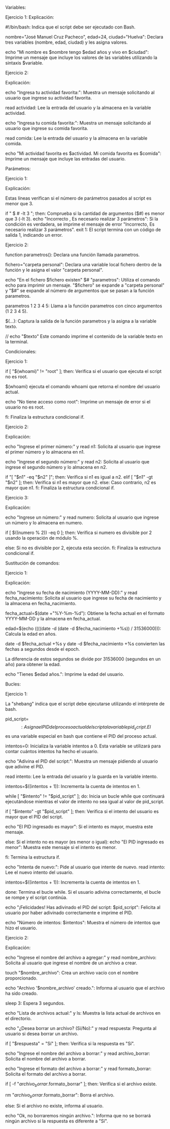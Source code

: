 Variables:

Ejercicio 1: Explicación:

#!/bin/bash: Indica que el script debe ser ejecutado con Bash.

nombre="José Manuel Cruz Pacheco", edad=24, ciudad="Huelva": Declara tres variables (nombre, edad, ciudad) y les asigna valores.

echo "Mi nombre es $nombre tengo $edad años y vivo en $ciudad": Imprime un mensaje que incluye los valores de las variables utilizando la sintaxis $variable.

Ejercicio 2:

Explicación:

echo "Ingresa tu actividad favorita:": Muestra un mensaje solicitando al usuario que ingrese su actividad favorita.

read actividad: Lee la entrada del usuario y la almacena en la variable actividad.

echo "Ingresa tu comida favorita:": Muestra un mensaje solicitando al usuario que ingrese su comida favorita.

read comida: Lee la entrada del usuario y la almacena en la variable comida.

echo "Mi actividad favorita es $actividad. Mi comida favorita es $comida": Imprime un mensaje que incluye las entradas del usuario.

Parámetros:

Ejercicio 1:

Explicación:

Estas líneas verifican si el número de parámetros pasados al script es menor que 3.

if " $ # -lt 3 "; then: Comprueba si la cantidad de argumentos ($#) es menor que 3 (-lt 3). echo "Incorrecto , Es necesario realizar 3 parámetros": Si la condición es verdadera, se imprime el mensaje de error "Incorrecto, Es necesario realizar 3 parámetros". exit 1: El script termina con un código de salida 1, indicando un error.

Ejercicio 2:

function parametros(): Declara una función llamada parametros.

fichero="carpeta personal": Declara una variable local fichero dentro de la función y le asigna el valor "carpeta personal".

echo "En el fichero $fichero existen" $# "parametros": Utiliza el comando echo para imprimir un mensaje. "$fichero" se expande a "carpeta personal" y "$#" se expande al número de argumentos que se pasan a la función parametros.

parametros 1 2 3 4 5: Llama a la función parametros con cinco argumentos (1 2 3 4 5).

$(...): Captura la salida de la función parametros y la asigna a la variable texto.

// echo "$texto" Este comando imprime el contenido de la variable texto en la terminal.

Condicionales:

Ejercicio 1:

if [ "$(whoami)" != "root" ]; then: Verifica si el usuario que ejecuta el script no es root.

$(whoami) ejecuta el comando whoami que retorna el nombre del usuario actual.

echo "No tiene acceso como root": Imprime un mensaje de error si el usuario no es root.

fi: Finaliza la estructura condicional if.

Ejercicio 2:

Explicación:

echo "Ingrese el primer número:" y read n1: Solicita al usuario que ingrese el primer número y lo almacena en n1.

echo "Ingrese el segundo número:" y read n2: Solicita al usuario que ingrese el segundo número y lo almacena en n2.

if "[ "$n1" -eq "$n2" ]"; then: Verifica si n1 es igual a n2. elif [ "$n1" -gt "$n2" ]; then: Verifica si n1 es mayor que n2. else: Caso contrario, n2 es mayor que n1. fi: Finaliza la estructura condicional if.

Ejercicio 3:

Explicación:

echo "Ingrese un número:" y read numero: Solicita al usuario que ingrese un número y lo almacena en numero.

if [ $((numero % 2)) -eq 0 ]; then: Verifica si numero es divisible por 2 usando la operación de módulo %.

else: Si no es divisible por 2, ejecuta esta sección. fi: Finaliza la estructura condicional if.

Sustitución de comandos:

Ejercicio 1:

Explicación:

echo "Ingrese su fecha de nacimiento (YYYY-MM-DD):" y read fecha_nacimiento: Solicita al usuario que ingrese su fecha de nacimiento y la almacena en fecha_nacimiento.

fecha_actual=$(date +"%Y-%m-%d"): Obtiene la fecha actual en el formato YYYY-MM-DD y la almacena en fecha_actual.

edad=$(echo $((($(date -d 
(date -d $fecha_nacimiento +%s)) / 31536000))): Calcula la edad en años.

date -d $fecha_actual +%s y date -d $fecha_nacimiento +%s convierten las fechas a segundos desde el epoch.

La diferencia de estos segundos se divide por 31536000 (segundos en un año) para obtener la edad.

echo "Tienes $edad años.": Imprime la edad del usuario.

Bucles:

Ejercicio 1:

La "shebang" indica que el script debe ejecutarse utilizando el intérprete de bash.

pid_script=$$: Asigna el PID del proceso actual del script a la variable pid_script. El $$ es una variable especial en bash que contiene el PID del proceso actual.

intentos=0: Inicializa la variable intentos a 0. Esta variable se utilizará para contar cuántos intentos ha hecho el usuario.

echo "Adivina el PID del script:": Muestra un mensaje pidiendo al usuario que adivine el PID.

read intento: Lee la entrada del usuario y la guarda en la variable intento.

intentos=$((intentos + 1)): Incrementa la cuenta de intentos en 1.

while [ "$intento" != "$pid_script" ]; do: Inicia un bucle while que continuará ejecutándose mientras el valor de intento no sea igual al valor de pid_script.

if [ "$intento" -gt "$pid_script" ]; then: Verifica si el intento del usuario es mayor que el PID del script.

echo "El PID ingresado es mayor": Si el intento es mayor, muestra este mensaje.

else: Si el intento no es mayor (es menor o igual): echo "El PID ingresado es menor": Muestra este mensaje si el intento es menor.

fi: Termina la estructura if.

echo "Intenta de nuevo:": Pide al usuario que intente de nuevo. read intento: Lee el nuevo intento del usuario.

intentos=$((intentos + 1)): Incrementa la cuenta de intentos en 1.

done: Termina el bucle while. Si el usuario adivina correctamente, el bucle se rompe y el script continúa.

echo "¡Felicidades! Has adivinado el PID del script: $pid_script": Felicita al usuario por haber adivinado correctamente e imprime el PID.

echo "Número de intentos: $intentos": Muestra el número de intentos que hizo el usuario.

Ejercicio 2:

Explicación:

echo "Ingrese el nombre del archivo a agregar:" y read nombre_archivo: Solicita al usuario que ingrese el nombre de un archivo a crear.

touch "$nombre_archivo": Crea un archivo vacío con el nombre proporcionado.

echo "Archivo '$nombre_archivo' creado.": Informa al usuario que el archivo ha sido creado.

sleep 3: Espera 3 segundos.

echo "Lista de archivos actual:" y ls: Muestra la lista actual de archivos en el directorio.

echo "¿Desea borrar un archivo? (Sí/No):" y read respuesta: Pregunta al usuario si desea borrar un archivo.

if [ "$respuesta" = "Sí" ]; then: Verifica si la respuesta es "Sí".

echo "Ingrese el nombre del archivo a borrar:" y read archivo_borrar: Solicita el nombre del archivo a borrar.

echo "Ingrese el formato del archivo a borrar:" y read formato_borrar: Solicita el formato del archivo a borrar.

if [ -f "$archivo_borrar.$formato_borrar" ]; then: Verifica si el archivo existe.

rm "$archivo_borrar.$formato_borrar": Borra el archivo.

else: Si el archivo no existe, informa al usuario.

echo "Ok, no borraremos ningún archivo.": Informa que no se borrará ningún archivo si la respuesta es diferente a "Sí".